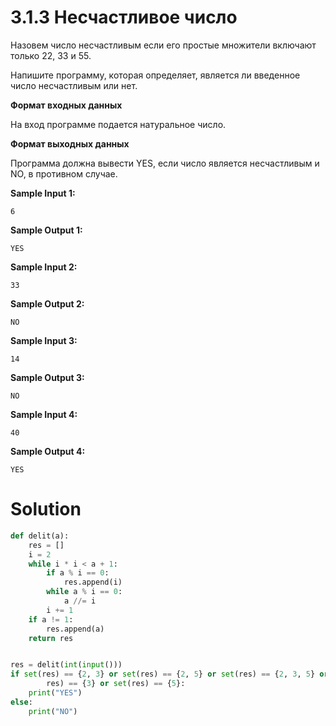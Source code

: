 # 3.1.3 Несчастливое число
Назовем число несчастливым если его простые множители включают только 22, 33 и 55.

Напишите программу, которая определяет, является ли введенное число несчастливым или нет.

**Формат входных данных**

На вход программе подается натуральное число.

**Формат выходных данных**

Программа должна вывести YES, если число является несчастливым и NO, в противном случае.

**Sample Input 1:**
```
6
```
**Sample Output 1:**
```
YES
```
**Sample Input 2:**
```
33
```
**Sample Output 2:**
```
NO
```
**Sample Input 3:**
```
14
```
**Sample Output 3:**
```
NO
```
**Sample Input 4:**
```
40
```
**Sample Output 4:**
```
YES
```
# Solution
```python
def delit(a):
    res = []
    i = 2
    while i * i < a + 1:
        if a % i == 0:
            res.append(i)
        while a % i == 0:
            a //= i
        i += 1
    if a != 1:
        res.append(a)
    return res


res = delit(int(input()))
if set(res) == {2, 3} or set(res) == {2, 5} or set(res) == {2, 3, 5} or set(res) == {3, 5} or set(res) == {2} or set(
        res) == {3} or set(res) == {5}:
    print("YES")
else:
    print("NO")
```
